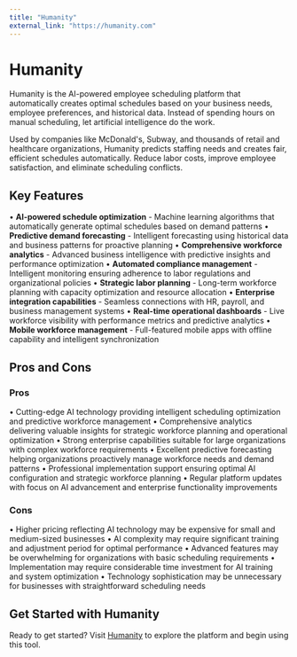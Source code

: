 ```yaml
---
title: "Humanity"
external_link: "https://humanity.com"
---
```


# Humanity

Humanity is the AI-powered employee scheduling platform that automatically creates optimal schedules based on your business needs, employee preferences, and historical data. Instead of spending hours on manual scheduling, let artificial intelligence do the work.

Used by companies like McDonald's, Subway, and thousands of retail and healthcare organizations, Humanity predicts staffing needs and creates fair, efficient schedules automatically. Reduce labor costs, improve employee satisfaction, and eliminate scheduling conflicts.

## Key Features

• **AI-powered schedule optimization** - Machine learning algorithms that automatically generate optimal schedules based on demand patterns
• **Predictive demand forecasting** - Intelligent forecasting using historical data and business patterns for proactive planning
• **Comprehensive workforce analytics** - Advanced business intelligence with predictive insights and performance optimization
• **Automated compliance management** - Intelligent monitoring ensuring adherence to labor regulations and organizational policies
• **Strategic labor planning** - Long-term workforce planning with capacity optimization and resource allocation
• **Enterprise integration capabilities** - Seamless connections with HR, payroll, and business management systems
• **Real-time operational dashboards** - Live workforce visibility with performance metrics and predictive analytics
• **Mobile workforce management** - Full-featured mobile apps with offline capability and intelligent synchronization

## Pros and Cons

### Pros
• Cutting-edge AI technology providing intelligent scheduling optimization and predictive workforce management
• Comprehensive analytics delivering valuable insights for strategic workforce planning and operational optimization
• Strong enterprise capabilities suitable for large organizations with complex workforce requirements
• Excellent predictive forecasting helping organizations proactively manage workforce needs and demand patterns
• Professional implementation support ensuring optimal AI configuration and strategic workforce planning
• Regular platform updates with focus on AI advancement and enterprise functionality improvements

### Cons
• Higher pricing reflecting AI technology may be expensive for small and medium-sized businesses
• AI complexity may require significant training and adjustment period for optimal performance
• Advanced features may be overwhelming for organizations with basic scheduling requirements
• Implementation may require considerable time investment for AI training and system optimization
• Technology sophistication may be unnecessary for businesses with straightforward scheduling needs

## Get Started with Humanity

Ready to get started? Visit [Humanity](https://humanity.com) to explore the platform and begin using this tool.